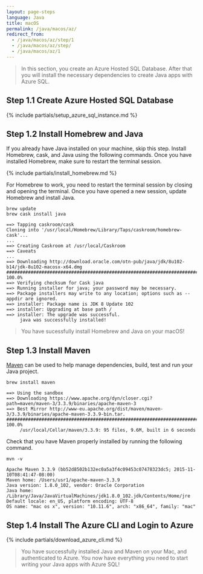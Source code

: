 ```yaml
---
layout: page-steps
language: Java
title: macOS
permalink: /java/macos/az/
redirect_from:
  - /java/macos/az/step/1
  - /java/macos/az/step/
  - /java/macos/az/1
---
```


> In this section, you create an Azure Hosted SQL Database. After that you will install the necessary dependencies to create Java apps with Azure SQL.
 
## Step 1.1 Create Azure Hosted SQL Database

{% include partials/setup_azure_sql_instance.md %}

## Step 1.2 Install Homebrew and Java

If you already have Java installed on your machine, skip this step. Install Homebrew, cask, and Java using the following commands. Once you have installed Homebrew, make sure to restart the terminal session.

{% include partials/install_homebrew.md %}

For Homebrew to work, you need to restart the terminal session by closing and opening the terminal. Once you have opened a new session, update Homebrew and install Java.

```terminal
brew update
brew cask install java
```

```results
==> Tapping caskroom/cask
Cloning into '/usr/local/Homebrew/Library/Taps/caskroom/homebrew-cask'...
...
==> Creating Caskroom at /usr/local/Caskroom
==> Caveats
...
==> Downloading http://download.oracle.com/otn-pub/java/jdk/8u102-b14/jdk-8u102-macosx-x64.dmg
######################################################################## 100.0%
==> Verifying checksum for Cask java
==> Running installer for java; your password may be necessary.
==> Package installers may write to any location; options such as --appdir are ignored.
==> installer: Package name is JDK 8 Update 102
==> installer: Upgrading at base path /
==> installer: The upgrade was successful.
     java was successfully installed!
```

> You have sucessfully install Homebrew and Java on your macOS! 

## Step 1.3 Install Maven

[Maven](https://maven.apache.org/) can be used to help manage dependencies, build, test and run your Java project.

```terminal
brew install maven
```

```results
==> Using the sandbox
==> Downloading https://www.apache.org/dyn/closer.cgi?path=maven/maven-3/3.3.9/binaries/apache-maven-3
==> Best Mirror http://www-eu.apache.org/dist/maven/maven-3/3.3.9/binaries/apache-maven-3.3.9-bin.tar.
######################################################################## 100.0%
     /usr/local/Cellar/maven/3.3.9: 95 files, 9.6M, built in 6 seconds
```

Check that you have Maven properly installed by running the following command.

```terminal
mvn -v
```

```results
Apache Maven 3.3.9 (bb52d8502b132ec0a5a3f4c09453c07478323dc5; 2015-11-10T08:41:47-08:00)
Maven home: /Users/usr1/apache-maven-3.3.9
Java version: 1.8.0_102, vendor: Oracle Corporation
Java home: /Library/Java/JavaVirtualMachines/jdk1.8.0_102.jdk/Contents/Home/jre
Default locale: en_US, platform encoding: UTF-8
OS name: "mac os x", version: "10.11.6", arch: "x86_64", family: "mac"
```

## Step 1.4 Install The Azure CLI and Login to Azure

{% include partials/download_azure_cli.md %}

> You have successfully installed Java and Maven on your Mac, and authenticated to Azure. You now have everything you need to start writing your Java apps with Azure SQL!

